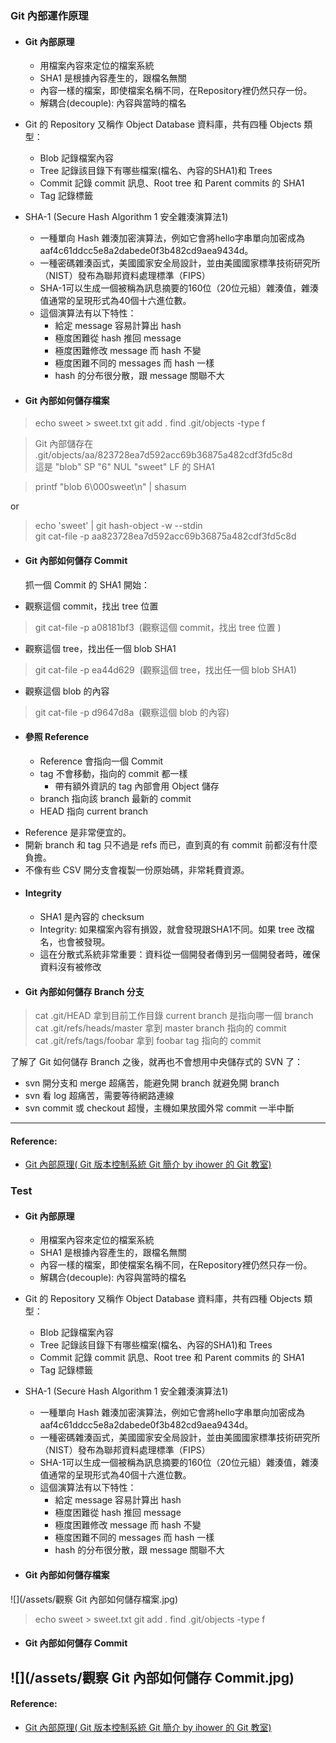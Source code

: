 ### Git 內部運作原理

* #### Git 內部原理

  * 用檔案內容來定位的檔案系統
  * SHA1 是根據內容產生的，跟檔名無關
  * 內容一樣的檔案，即使檔案名稱不同，在Repository裡仍然只存一份。
  * 解耦合\(decouple\): 內容與當時的檔名


* Git 的 Repository 又稱作 Object Database 資料庫，共有四種 Objects 類型：

  * Blob 記錄檔案內容
  * Tree 記錄該目錄下有哪些檔案\(檔名、內容的SHA1\)和 Trees
  * Commit 記錄 commit 訊息、Root tree 和 Parent commits 的 SHA1
  * Tag 記錄標籤
  

* SHA-1 \(Secure Hash Algorithm 1 安全雜湊演算法1\)

  * 一種單向 Hash 雜湊加密演算法，例如它會將hello字串單向加密成為aaf4c61ddcc5e8a2dabede0f3b482cd9aea9434d。
  * 一種密碼雜湊函式，美國國家安全局設計，並由美國國家標準技術研究所（NIST）發布為聯邦資料處理標準（FIPS）
  * SHA-1可以生成一個被稱為訊息摘要的160位（20位元組）雜湊值，雜湊值通常的呈現形式為40個十六進位數。
  * 這個演算法有以下特性：
    * 給定 message 容易計算出 hash
    * 極度困難從 hash 推回 message
    * 極度困難修改 message 而 hash 不變
    * 極度困難不同的 messages 而 hash 一樣
    * hash 的分布很分散，跟 message 關聯不大

* #### Git 內部如何儲存檔案
    
>echo sweet > sweet.txt
>git add .
>find .git/objects -type f
    

> Git 內部儲存在 .git/objects/aa/823728ea7d592acc69b36875a482cdf3fd5c8d  
> 這是 "blob" SP "6" NUL "sweet" LF 的 SHA1  


>printf "blob 6\000sweet\n" \| shasum  

or

> echo 'sweet' \| git hash-object -w --stdin  
> git cat-file -p aa823728ea7d592acc69b36875a482cdf3fd5c8d




* #### Git 內部如何儲存 Commit

  抓一個 Commit 的 SHA1 開始：  
  
- 觀察這個 commit，找出 tree 位置 
  

> git cat-file -p a08181bf3  \(觀察這個 commit，找出 tree 位置 \)  


- 觀察這個 tree，找出任一個 blob SHA1


> git cat-file -p ea44d629       \(觀察這個 tree，找出任一個 blob SHA1\)  



- 觀察這個 blob 的內容

> git cat-file -p d9647d8a  \(觀察這個 blob 的內容\)  
  

* #### 參照 Reference

  - Reference 會指向一個 Commit
  - tag 不會移動，指向的 commit 都一樣
    - 帶有額外資訊的 tag 內部會用 Object 儲存
  - branch 指向該 branch 最新的 commit
  - HEAD 指向 current branch

- Reference 是非常便宜的。
- 開新 branch 和 tag 只不過是 refs 而已，直到真的有 commit 前都沒有什麼負擔。
- 不像有些 CSV 開分支會複製一份原始碼，非常耗費資源。

* #### Integrity

  - SHA1 是內容的 checksum
  - Integrity: 如果檔案內容有損毀，就會發現跟SHA1不同。如果 tree 改檔名，也會被發現。
  - 這在分散式系統非常重要：資料從一個開發者傳到另一個開發者時，確保資料沒有被修改

* #### Git 內部如何儲存 Branch 分支



>cat .git/HEAD 拿到目前工作目錄 current branch 是指向哪一個 branch  
>cat .git/refs/heads/master 拿到 master branch 指向的 commit  
>cat .git/refs/tags/foobar 拿到 foobar tag 指向的 commit  



了解了 Git 如何儲存 Branch 之後，就再也不會想用中央儲存式的 SVN 了：  
- svn 開分支和 merge 超痛苦，能避免開 branch 就避免開 branch  
- svn 看 log 超痛苦，需要等待網路連線  
- svn commit 或 checkout 超慢，主機如果放國外常 commit 一半中斷



---

#### Reference:

* [Git 內部原理\( Git 版本控制系統 Git 簡介 by ihower 的 Git 教室\)](https://ihower.tw/git/internal.html)



### Test

* #### Git 內部原理

  * 用檔案內容來定位的檔案系統
  * SHA1 是根據內容產生的，跟檔名無關
  * 內容一樣的檔案，即使檔案名稱不同，在Repository裡仍然只存一份。
  * 解耦合\(decouple\): 內容與當時的檔名

* Git 的 Repository 又稱作 Object Database 資料庫，共有四種 Objects 類型：

  * Blob 記錄檔案內容
  * Tree 記錄該目錄下有哪些檔案\(檔名、內容的SHA1\)和 Trees
  * Commit 記錄 commit 訊息、Root tree 和 Parent commits 的 SHA1
  * Tag 記錄標籤

* SHA-1 \(Secure Hash Algorithm 1 安全雜湊演算法1\)

  * 一種單向 Hash 雜湊加密演算法，例如它會將hello字串單向加密成為aaf4c61ddcc5e8a2dabede0f3b482cd9aea9434d。
  * 一種密碼雜湊函式，美國國家安全局設計，並由美國國家標準技術研究所（NIST）發布為聯邦資料處理標準（FIPS）
  * SHA-1可以生成一個被稱為訊息摘要的160位（20位元組）雜湊值，雜湊值通常的呈現形式為40個十六進位數。
  * 這個演算法有以下特性：
    * 給定 message 容易計算出 hash
    * 極度困難從 hash 推回 message
    * 極度困難修改 message 而 hash 不變
    * 極度困難不同的 messages 而 hash 一樣
    * hash 的分布很分散，跟 message 關聯不大

* #### Git 內部如何儲存檔案

![](/assets/觀察 Git 內部如何儲存檔案.jpg)

    
>echo sweet > sweet.txt
>git add .
>find .git/objects -type f
    



* #### Git 內部如何儲存 Commit

![](/assets/觀察 Git 內部如何儲存 Commit.jpg)
---

#### Reference:

* [Git 內部原理\( Git 版本控制系統 Git 簡介 by ihower 的 Git 教室\)](https://ihower.tw/git/internal.html)





